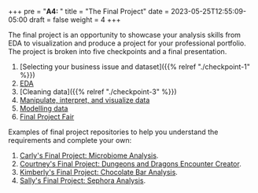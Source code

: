 +++
pre = "<b>A4: </b>"
title = "The Final Project"
date = 2023-05-25T12:55:09-05:00
draft = false
weight = 4
+++

The final project is an opportunity to showcase your analysis skills from EDA to 
visualization and produce a project for your professional portfolio. The project 
is broken into five checkpoints and a final presentation.

<!-- TODO: Update these links as you work -->

1. [Selecting your business issue and dataset]({{% relref "./checkpoint-1" %}})
1. [EDA]()
1. [Cleaning data]({{% relref "./checkpoint-3" %}})
1. [Manipulate, interpret, and visualize data]()
1. [Modelling data]()
1. [Final Project Fair]()

Examples of final project repositories to help you understand the requirements and complete your own:

1. [Carly's Final Project: Microbiome Analysis](https://github.com/LaunchCodeEducation/data-analysis-final-project-sample-carly/tree/main).
1. [Courtney's Final Project: Dungeons and Dragons Encounter Creator](https://github.com/speudusa/data-analysis-final-project).
1. [Kimberly's Final Project: Chocolate Bar Analysis](https://github.com/codinglikeagirl42/ChocolateBarAnalysis).
1. [Sally's Final Project: Sephora Analysis](https://github.com/gildedgardenia/data-analysis-final-project).